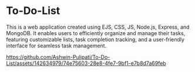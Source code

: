 # To-Do-List
This is a web application created using EJS, CSS, JS, Node.js, Express, and MongoDB. It enables users to efficiently organize and manage their tasks, featuring customizable lists, task completion tracking, and a user-friendly interface for seamless task management.

https://github.com/Ashwin-Pulipati/To-Do-List/assets/142634979/74e75603-28e8-4fe7-9bf1-e7b8d7a69feb
